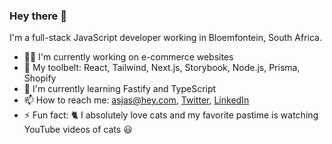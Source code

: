 ### Hey there 👋

I'm a full-stack JavaScript developer working in Bloemfontein, South Africa.

- 👨‍💻 I'm currently working on e-commerce websites
- 🧰 My toolbelt: React, Tailwind, Next.js, Storybook, Node.js, Prisma, Shopify
- 🌱 I'm currently learning Fastify and TypeScript
- 📫 How to reach me: asjas@hey.com, [Twitter](http://twitter.com/_asjas), [LinkedIn](https://www.linkedin.com/in/asjasroos/)
- ⚡ Fun fact: 🐈 I absolutely love cats and my favorite pastime is watching YouTube videos of cats 😃
